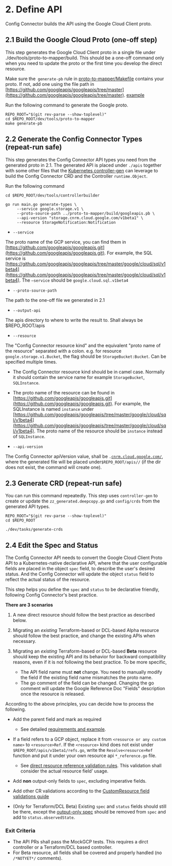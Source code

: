 # 2. Define API

Config Connector builds the API using the Google Cloud Client proto.   

## 2.1 Build the Google Cloud Proto (one-off step)

This step generates the Google Cloud Client proto in a single file under ./dev/tools/proto-to-mapper/build. This should be a one-off command only when you need to update the proto or the first time you develop the direct resource.

Make sure the` generate-pb` rule in [proto-to-mapper/Makefile](https://github.com/GoogleCloudPlatform/k8s-config-connector/blob/master/dev/tools/proto-to-mapper/Makefile#L2) contains your proto. If not, add one using the file path in [https://github.com/googleapis/googleapis/tree/master](https://github.com/googleapis/googleapis/tree/master). [example](https://github.com/GoogleCloudPlatform/k8s-config-connector/blob/6ce31faf38dfaf6f44dd964802f43f9228d5a869/dev/tools/proto-to-mapper/Makefile#L16)

Run the following command to generate the Google proto.


```
REPO_ROOT="$(git rev-parse --show-toplevel)"
cd $REPO_ROOT/dev/tools/proto-to-mapper
make generate-pb
```

## 2.2 Generate the Config Connector Types (repeat-run safe) 

This step generates the Config Connector API types you need from the generated proto in 2.1. The generated API is placed under `./apis` together with some other files that the [Kubernetes controller-gen](https://book.kubebuilder.io/reference/controller-gen) can leverage to build the Config Connector CRD and the Controller `runtime.Object`.

Run the following command

```
cd $REPO_ROOT/dev/tools/controllerbuilder

go run main.go generate-types \
     --service google.storage.v1 \
     --proto-source-path ../proto-to-mapper/build/googleapis.pb \
     --api-version "storage.cnrm.cloud.google.com/v1beta1" \
     --resource StorageNotification:Notification
```

* `--service`

The proto name of the GCP service, you can find them in [https://github.com/googleapis/googleapis.git](https://github.com/googleapis/googleapis.git). For example, the SQL service is [https://github.com/googleapis/googleapis/tree/master/google/cloud/sql/v1beta4](https://github.com/googleapis/googleapis/tree/master/google/cloud/sql/v1beta4). The `–service` should be `google.cloud.sql.v1beta4`


* `--proto-source-path`

The path to the one-off file we generated in 2.1

* `--output-api`

The apis directory to where to write the result to. Shall always be   $REPO_ROOT/apis

* `--resource`

The "Config Connector resource kind" and the equivalent "proto name of the resource" separated with a colon. e.g. for resource `google.storage.v1.Bucket`, the flag should be `StorageBucket:Bucket`. Can be specified multiple times.

  * The Config Connector resource kind should be in camel case. Normally it should contain the service name for example `StorageBucket`, `SQLInstance`.

  * The proto name of the resource can be found in [https://github.com/googleapis/googleapis.git](https://github.com/googleapis/googleapis.git). For example, the SQLInstance is named `instance` under [https://github.com/googleapis/googleapis/tree/master/google/cloud/sql/v1beta4](https://github.com/googleapis/googleapis/tree/master/google/cloud/sql/v1beta4). The proto name of the resource should be `instance` instead of `SQLInstance`.

* `--api-version`

The Config Connector apiVersion value, shall be <code><service>.[cnrm.cloud.google.com/](http://cnrm.cloud.google.com/)<version></code>, where the generated file will be placed under<code>$REPO_ROOT/apis/<service>/<version></code> (if the dir does not exist, the command will create one).  


## 2.3 Generate CRD (repeat-run safe)

You can run this command repeatedly. This step uses `controller-gen` to create or update the `zz_generated.deepcopy.go` and `config/crds` from the generated API types.


```
REPO_ROOT="$(git rev-parse --show-toplevel)"
cd $REPO_ROOT

./dev/tasks/generate-crds
```

## 2.4 Edit the Spec and Status

The Config Connector API needs to convert the Google Cloud Client Proto API to a Kubernetes-native declarative API, where that the user configurable fields are placed in the object `spec` field, to describe the user's desired status. And the Config Connector will update the object `status` field to reflect the actual status of the resource. 

This step helps you define the `spec` and `status` to be declarative friendly, following Config Connector's best practice.

**There are 3 scenarios**

1. A new direct resource should follow the best practice as described below.

1. Migrating an *existing* Terraform-based or DCL-based Alpha resource should 
follow the best practice, and change the existing APIs when necessary.   

1. Migrating an *existing* Terraform-based or DCL-based **Beta** resource should keep the existing API and its behavior for backward compatibility reasons, even if it is not following the best practice. To be more specific, 
    * The API field name must **not** change. You need to manually modify the field if the existing field name mismatches the proto name.
    * The go comment of the field can be changed. Changing the go comment will update the Google Reference Doc "Fields" description once the resource is released.

According to the above principles, you can decide how to process the following.


* Add the parent field and mark as required

    * See detailed [requirements and example](../api-conventions/validations.md#rule-3-parent).

* If a field refers to a GCP object, replace it from `<resource or any custom name>` to  `<resource>Ref`. If the `<resource>` kind does not exist under `$REPO_ROOT/apis/v1beta1/refs.go`, write the `Resolve<resource>Ref` function and put it under your own resource api `*_reference.go` file.

    * See [direct resource reference validation rules](../api-conventions/resource-reference.md). This validation shall consider the actual resource field’ usage.

* Add **non** output-only fields to `spec`, excluding imperative fields.

* Add other CR validations according to the [CustomResource field validations guide](../api-conventions/validations.md)

* (Only for Terraform/DCL Beta) Existing `spec` and `status` fields should still be there, except the [output-only spec](https://paste.googleplex.com/4694303066030080) should be removed from `spec` and add to `status.observedState`.

### Exit Criteria

* The API PRs shall pass the MockGCP tests. This requires a dirct controller or a Terraform/DCL based controller.
* For Beta resource, all fields shall be covered and properly handled (no `/*NOTYET*/` comments).
